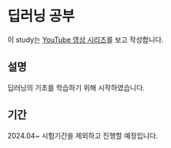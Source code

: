 # 딥러닝 공부

이 study는 [YouTube 영상 시리즈](https://www.youtube.com/playlist?list=PL7ZVZgsnLwEHTS9YdnJw3fYWRqy46cOVB)를 보고 작성합니다.

## 설명

딥러닝의 기초를 학습하기 위해 시작하였습니다.

## 기간
2024.04~
시험기간을 제외하고 진행할 예정입니다.


